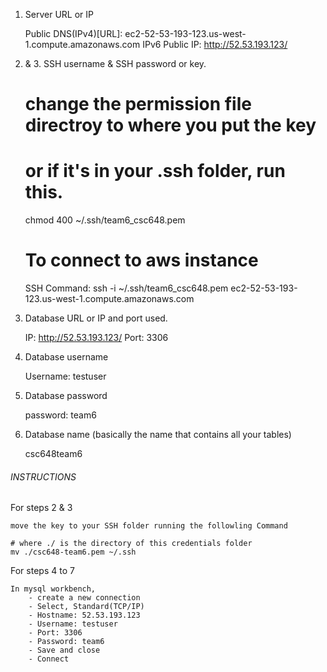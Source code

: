 1.	Server URL or IP

	Public DNS(IPv4)[URL]: ec2-52-53-193-123.us-west-1.compute.amazonaws.com
	IPv6 Public IP: http://52.53.193.123/

2. & 3. SSH username & SSH password or key.

	# change the permission file directroy to where you put the key
	# or if it's in your .ssh folder, run this.
	chmod 400 ~/.ssh/team6_csc648.pem 
	
	# To connect to aws instance
	SSH Command: ssh -i ~/.ssh/team6_csc648.pem ec2-52-53-193-123.us-west-1.compute.amazonaws.com

4.  Database URL or IP and port used.

	IP:		http://52.53.193.123/
	Port: 	3306

5.  Database username

	Username: testuser

6.	Database password

	password: team6

7.	Database name (basically the name that contains all your tables)

	csc648team6

######	INSTRUCTIONS	######

For steps 2 & 3

	move the key to your SSH folder running the followling Command

	# where ./ is the directory of this credentials folder
	mv ./csc648-team6.pem ~/.ssh

For steps 4 to 7

	In mysql workbench, 
		- create a new connection
		- Select, Standard(TCP/IP)
		- Hostname: 52.53.193.123
		- Username: testuser
		- Port: 3306
		- Password: team6
		- Save and close
		- Connect